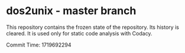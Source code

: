 # dos2unix - master branch

This repository contains the frozen state of the repository.
Its history is cleared. It is used only for static code
analysis with Codacy.

Commit Time: 1719692294